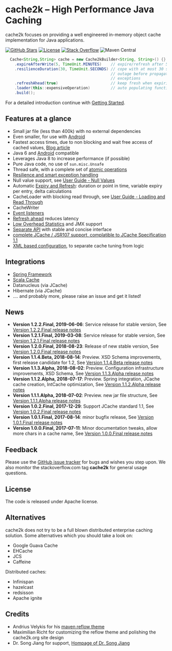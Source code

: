 # cache2k – High Performance Java Caching

cache2k focuses on providing a well engineered in-memory object cache implementation for
Java applications. 

[![GitHub Stars](https://x.h7e.eu/badges/xz/q/github/starGazers/gh-stargazers/cache2k/cache2k)](https://github.com/cache2k/cache2k/stargazers)
[![License](https://x.h7e.eu/badges/xz/txt/license/apache)](https://www.apache.org/licenses/LICENSE-2.0.html)
[![Stack Overflow](https://x.h7e.eu/badges/xz/txt/stackoverflow/cache2k)](https://stackoverflow.com/questions/tagged/cache2k)
![Maven Central](https://x.h7e.eu/badges/xz/q/maven/latestVersion/maven-central/org.cache2k/cache2k-api)

````java
  Cache<String,String> cache = new Cache2kBuilder<String, String>() {}
    .expireAfterWrite(5, TimeUnit.MINUTES)    // expire/refresh after 5 minutes
    .resilienceDuration(30, TimeUnit.SECONDS) // cope with at most 30 seconds
                                              // outage before propagating 
                                              // exceptions
    .refreshAhead(true)                       // keep fresh when expiring
    .loader(this::expensiveOperation)         // auto populating function
    .build();
````

For a detailed introduction continue with [Getting Started](docs/latest/user-guide.html#getting-started).

## Features at a glance

 * Small jar file (less than 400k) with no external dependencies
 * Even smaller, for use with [Android](docs/latest/user-guide.html#android)
 * Fastest access times, due to non blocking and wait free access of cached values, [Blog article](https://cruftex.net/2017/09/01/Java-Caching-Benchmarks-Part-3.html)
 * Java 6 and [Android](docs/latest/user-guide.html#android) compatible
 * Leverages Java 8 to increase performance (if possible)
 * Pure Java code, no use of `sun.misc.Unsafe`
 * Thread safe, with a complete set of [atomic operations](docs/latest/user-guide.html#atomic-operations)
 * [Resilience and smart exception handling](docs/latest/user-guide.html#resilience-and-exceptions) 
 * Null value support, see [User Guide - Null Values](docs/latest/user-guide.html#null-values)
 * Automatic [Expiry and Refresh](docs/latest/user-guide.html#expiry-and-refresh): duration or point in time, variable expiry per entry, delta calculations
 * CacheLoader with blocking read through, see [User Guide - Loading and Read Through](docs/latest/user-guide.html#loading-read-through)
 * CacheWriter
 * [Event listeners](docs/latest/user-guide.html#event-listeners)
 * [Refresh ahead](docs/latest/user-guide.html#refresh-ahead) reduces latency
 * [Low Overhead Statistics](docs/latest/user-guide.html#statistics) and JMX support
 * [Separate API](docs/latest/apidocs/cache2k-api/index.html) with stable and concise interface
 * [complete JCache / JSR107 support, complatible to JCache Specification 1.1](docs/latest/user-guide.html#jcache)
 * [XML based configuration](docs/latest/user-guide.html#xml-configuration), to separate cache tuning from logic

## Integrations

 * [Spring Framework](docs/latest/user-guide.html#spring)
 * [Scala Cache](https://github.com/cb372/scalacache)
 * Datanucleus (via JCache)
 * Hibernate (via JCache)
 * .... and probably more, please raise an issue and get it listed! 

## News

  * **Version 1.2.2.Final, 2019-06-06**: Service release for stable version, See [Version 1.2.2.Final release notes](1/2.2.Final.html)
  * **Version 1.2.1.Final, 2019-03-08**: Service release for stable version, See [Version 1.2.1.Final release notes](1/2.1.Final.html)
  * **Version 1.2.0.Final, 2018-08-23**: Release of new stable version, See [Version 1.2.0.Final release notes](1/2.0.Final.html)
  * **Version 1.1.4.Beta, 2018-08-14**: Preview. XSD Schema improvements, first release candidate for 1.2, See [Version 1.1.4.Beta release notes](1/1.4.Beta.html)
  * **Version 1.1.3.Alpha, 2018-08-02**: Preview. Configuration infrastructure improvements, XSD Schema, See [Version 1.1.3.Alpha release notes](1/1.3.Alpha.html)
  * **Version 1.1.2.Alpha, 2018-07-17**: Preview. Spring integration, JCache cache creation, IntCache optimization, See [Version 1.1.2.Alpha release notes](1/1.2.Alpha.html)
  * **Version 1.1.1.Alpha, 2018-07-02**: Preview. new jar file structure, See [Version 1.1.1.Alpha release notes](1/1.1.Alpha.html)
  * **Version 1.0.2.Final, 2017-12-29**: Support JCache standard 1.1, See [Version 1.0.2.Final release notes](1/0.2.Final.html)
  * **Version 1.0.1.Final, 2017-08-14**: minor bugfix release, See [Version 1.0.1.Final release notes](1/0.1.Final.html)
  * **Version 1.0.0.Final, 2017-07-11**: Minor documentation tweaks, allow more chars in a cache name, See [Version 1.0.0.Final release notes](1/0.0.Final.html)

## Feedback

Please use the [GitHub issue tracker](https://github.com/cache2k/cache2k) for bugs and wishes you step upon. We also monitor the stackoverflow.com tag
**cache2k** for general usage questions.

## License

The code is released under Apache license. 

## Alternatives

cache2k does not try to be a full blown distributed enterprise caching solution. Some alternatives
which you should take a look on:

 * Google Guava Cache
 * EHCache
 * JCS
 * Caffeine
 
Distributed caches:

 * Infinispan
 * hazelcast
 * redsisson
 * Apache ignite

## Credits

  * Andrius Velykis for his [maven reflow theme](http://andriusvelykis.github.io/reflow-maven-skin)
  * Maximilian Richt for customizing the reflow theme and polishing the cache2k.org site design
  * Dr. Song Jiang for support, [Hompage of Dr. Song Jiang](http://www.ece.eng.wayne.edu/~sjiang)
